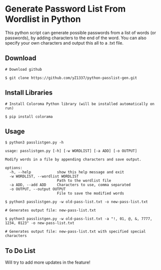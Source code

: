 # Generate Password List From Wordlist in Python

This python script can generate possible passwords from a list of words (or passwords), by adding characters to the end of the word. You can also specify your own characters and output this all to a .txt file.

## Download

```
# Download github

$ git clone https://github.com/yZ1337/python-passlist-gen.git
```

## Install Libraries

```
# Install Coloroma Python library (will be installed automatically on run)

$ pip install colorama
```

## Usage

```
$ python3 passlistgen.py -h

usage: passlistgen.py [-h] [-w WORDLIST] [-a ADD] [-o OUTPUT]

Modify words in a file by appending characters and save output.

options:
  -h, --help            show this help message and exit
  -w WORDLIST, --wordlist WORDLIST
                        Path to the wordlist file
  -a ADD, --add ADD     Characters to use, comma separated
  -o OUTPUT, --output OUTPUT
                        File to save the modified words
```

```
$ python3 passlistgen.py -w old-pass-list.txt -o new-pass-list.txt

# Generates output file: new-pass-list.txt
```

```
$ python3 passlistgen.py -w old-pass-list.txt -a "!, 01, @, &, 7777, 1234, 0123" -o new-pass-list.txt

# Generates output file: new-pass-list.txt with specified special characters
```

## To Do List

Will try to add more updates in the feature!
